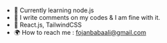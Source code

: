 ### <Self-motivated Frontend Developer/>

- 💫 Currently learning node.js
- :space_invader: I write comments on my codes & I am fine with it. 
- 🔮 React.js, TailwindCSS
- :earth_africa: How to reach me : fojanbabaali@gmail.com

